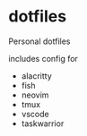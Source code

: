 # dotfiles
Personal dotfiles

includes config for
- alacritty
- fish
- neovim
- tmux
- vscode
- taskwarrior
